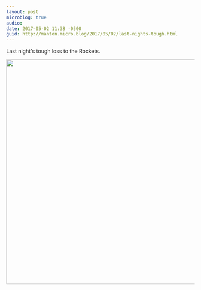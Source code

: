 ```yaml
---
layout: post
microblog: true
audio: 
date: 2017-05-02 11:38 -0500
guid: http://manton.micro.blog/2017/05/02/last-nights-tough.html
---
```

Last night's tough loss to the Rockets.

<img src="http://manton.micro.blog/uploads/2017/6e63ac5d17.jpg" width="600" height="600" style="height: auto" />
